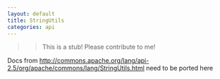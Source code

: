 ```yaml
---
layout: default
title: StringUtils
categories: api
---
```


>>This is a stub!  Please contribute to me!

Docs from http://commons.apache.org/lang/api-2.5/org/apache/commons/lang/StringUtils.html need to be ported here
